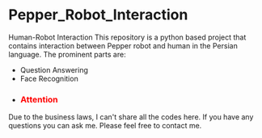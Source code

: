 # Pepper_Robot_Interaction
Human-Robot Interaction
This repository is a python based project that contains interaction between Pepper robot and human in the Persian language. The prominent parts are:
- Question Answering
- Face Recognition
- ### <span style="color:Red">Attention</span>
Due to the business laws, I can't share all the codes here. If you have any questions you can ask me. Please feel free to contact me.

